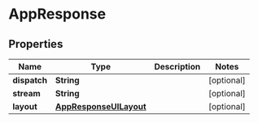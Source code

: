 

# AppResponse


## Properties

| Name | Type | Description | Notes |
|------------ | ------------- | ------------- | -------------|
|**dispatch** | **String** |  |  [optional] |
|**stream** | **String** |  |  [optional] |
|**layout** | [**AppResponseUILayout**](AppResponseUILayout.md) |  |  [optional] |



